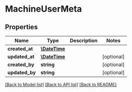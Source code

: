 # MachineUserMeta

## Properties
Name | Type | Description | Notes
------------ | ------------- | ------------- | -------------
**created_at** | [**\DateTime**](\DateTime.md) |  | 
**updated_at** | [**\DateTime**](\DateTime.md) |  | [optional] 
**created_by** | **string** |  | [optional] 
**updated_by** | **string** |  | [optional] 

[[Back to Model list]](../../README.md#documentation-for-models) [[Back to API list]](../../README.md#documentation-for-api-endpoints) [[Back to README]](../../README.md)

